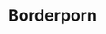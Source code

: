 ---
title: Borderporn
crosslinks:
- europe
- mildlyinteresting
- canada
- todayilearned
- TOmaps
- titlegore
- MapPorn
- ShitAmericansSay
- pics
- travel
- outside
- Damnthatsinteresting
---